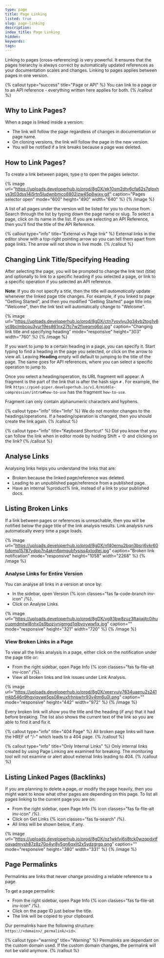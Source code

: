```yaml
---
type: page
title: Page Linking
listed: true
slug: page-linking
description: 
index_title: Page Linking
hidden: 
keywords: 
tags: 
---
```



Linking to pages (cross-referencing) is very powerful. It ensures that the pages hierarchy is always correct by automatically updated references as your documentation scales and changes. Linking to pages applies between pages in one version.


{% callout type="success" title="Page or API" %}
You can link to a page or to an API reference - everything written here applies for both.
{% /callout %}


## Why to Link Pages?

When a page is linked inside a version:

- The link will follow the page regardless of changes in documentation or page name.
- On cloning versions, the link will follow the page in the new version.
- You will be notified if a link breaks because a page was deleted.

## How to Link Pages?

To create a link between pages, type `@` to open the pages selector.


{% image url="https://uploads.developerhub.io/prod/8gDX/ek10sm2dtv6cfa62s7qlpxhys3t03dss14i5rtn5ludwnbmco8802jzw45p8wixv.gif" caption="Pages selector open" mode="600" height="490" width="640" %}
{% /image %}


A list of all pages under the version will be listed for you to choose from. Search through the list by typing down the page name or slug. To select a page, click on its name in the list. If you are selecting an API Reference, then you'll find the title of the API Reference.


{% callout type="info" title="External vs Page link" %}
External links in the editor show with a top-right pointing arrow so you can tell them apart from page links. The arrow will not show in live mode.
{% /callout %}


## Changing Link Title/Specifying Heading

After selecting the page, you will be prompted to change the link text (title) and optionally to link to a specific heading if you selected a page, or link to a specific operation if you selected an API reference.

**Note**: If you do not specify a title, then the title will _automatically_ update whenever the linked page title changes. For example, if you linked to page "Getting Started", and then you modified "Getting Started" page title into "Welcome", then the link text will automatically change to "Welcome".


{% image url="https://uploads.developerhub.io/prod/8gDX/ctn7vovlyu3g34vb2tog1v6vc9bclmbcpu3yur19es861nx27fc7w2flxegmq6ol.jpg" caption="Changing link title and specifying heading" mode="responsive" height="303" width="760" %}
{% /image %}


If you want to jump to a certain heading in a page, you can specify it. Start typing to find a heading in the page you selected, or click on the arrow to view all. Leaving **Heading** empty will default to jumping to the title of the page. The same goes for API references, where you can select a specific operation to jump to.

Once you select a heading/operation, its URL fragment will appear. A fragment is the part of the link that is after the hash sign `#` . For example, the link `https://pied-piper.developerhub.io/v1.0/middle-compression/intro#how-to-use` has the fragment `how-to-use`.

Fragment can only contain alphanumeric characters and hyphens.


{% callout type="info" title="Info" %}
We do not monitor changes to the headings/operations. If a heading/operation is changed, then you should create the link again.
{% /callout %}



{% callout type="info" title="Keyboard Shortcut" %}
Did you know that you can follow the link when in editor mode by holding Shift +  ⇧  and clicking on the link?
{% /callout %}


## Analyse Links

Analysing links helps you understand the links that are:

- Broken because the linked page/reference was deleted.
- Leading to an unpublished page/reference from a published page.
- Have an internal %product% link, instead of a link to your published docs.

## Listing Broken Links

If a link between pages or references is unreachable, then you will be notified below the page title of the link analysis results. Link analysis runs automatically every time a page loads.


{% image url="https://uploads.developerhub.io/prod/8gDX/nf40ernu2bqn3bsrj6vkr60tidomp15787ydpp7n4akm6pmqubfysjss4xtodlej.jpg" caption="Broken link notification" mode="responsive" height="1058" width="2268" %}
{% /image %}


### Analyse Links for Entire Version

You can analyse all links in a version at once by:

- In the sidebar, open Version {% icon classes="fas fa-code-branch inv-icon" /%}.
- Click on Analyse Links.


{% image url="https://uploads.developerhub.io/prod/8gDX/vg93bw8zuz3ftaijajjtc0ihucuqmdmtwl8nhx0s9bozjvnigmgd1qlbvoywwfix.jpg" caption="" mode="responsive" height="321" width="720" %}
{% /image %}


### View Broken Links in a Page

To view all the links analysis in a page, either click on the notification under the page title or:

- From the right sidebar, open Page Info {% icon classes="fas fa-file-alt inv-icon" /%}.
- View all broken links and link issues under Link Analysis.


{% image url="https://uploads.developerhub.io/prod/8gDX/xeervujy7634uaenu2s241mkb546n9hgyjqvwe5ps08wuxfrhnswhr93v4tm6u0l.png" caption="" mode="responsive" height="442" width="972" %}
{% /image %}


Every broken link will show you the title and the heading (if any) that it had before breaking. The list also shows the current text of the link so you are able to find it and fix it.


{% callout type="info" title="404 Page" %}
All broken page links will have the HREF of "/-" which leads to a 404 page.
{% /callout %}



{% callout type="info" title="Only Internal Links" %}
Only internal links created by using Page Linking are examined for breaking. The monitoring tool will not examine or alert about external links leading to 404.
{% /callout %}


## Listing Linked Pages (Backlinks)

If you are planning to delete a page, or modify the page heavily, then you might want to know what other pages are depending on this page. To list all pages linking to the current page you are on:

- From the right sidebar, open Page Info {% icon classes="fas fa-file-alt inv-icon" /%}.
- Click on Get Links {% icon classes="fas fa-search" /%}.
- All links will be shown below, if any.


{% image url="https://uploads.developerhub.io/prod/8gDX/oz1wkfvj6s8tck0wzqpdxtfoayadmysh87z8z70o4vr8y5qn6qxlit2x5ydzgrgp.png" caption="" mode="responsive" height="380" width="331" %}
{% /image %}


## Page Permalinks

Permalinks are links that never change providing a reliable reference to a page.

To get a page permalink:

- From the right sidebar, open Page Info {% icon classes="fas fa-file-alt inv-icon" /%}.
- Click on the page ID just below the title.
- The link will be copied to your clipboard.

Our permalinks have the following structure: `https://<domain>/_permalink/<id>`.


{% callout type="warning" title="Warning" %}
Permalinks are dependant on the custom domain used. If the custom domain changes, the permalink will not be valid anymore.
{% /callout %}


